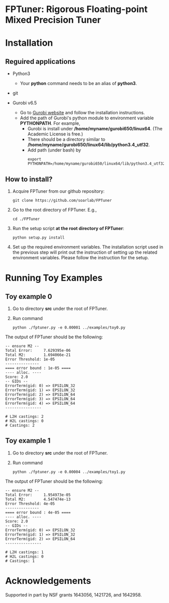 <h1> FPTuner: Rigorous Floating-point Mixed Precision Tuner </h1> 



# Installation 

## Reguired applications 

- Python3 
    - Your **python** command needs to be an alias of **python3**. 

- git 

- Gurobi v6.5 
    - Go to <a href=http://www.gurobi.com/>Gurobi website</a> and follow the installation instructions. 
    - Add the path of Gurobi's python module to environment variable **PYTHONPATH**. For example, 
        - Gurobi is install under **/home/myname/gurobi650/linux64**. (The Academic License is free.) 
        - There should be a directory similar to **/home/myname/gurobi650/linux64/lib/python3.4_utf32**. 
        - Add path (under bash) by 
	      ```
	      export PYTHONPATH=/home/myname/gurobi650/linux64/lib/python3.4_utf32:$PYTHONPAH
	      ```


## How to install? 

1. Acquire FPTuner from our github repository: 
    ```
    git clone https://github.com/soarlab/FPTuner
    ```
2. Go to the root directory of FPTuner. E.g., 
    ```
    cd ./FPTuner
    ```
3. Run the setup script **at the root directory of FPTuner**: 
    ```
    python setup.py install 
    ```
4. Set up the required environment variables. 
The installation script used in the previous step will print out the instruction of setting up the related environment variables. 
Please follow the instruction for the setup. 



# Running Toy Examples 
## Toy example 0

1. Go to directory **src** under the root of FPTuner. 

2. Run command 
    ```
    python ./fptuner.py -e 0.00001 ../examples/toy0.py
    ```
The output of FPTuner should be the following: 
```
-- ensure M2 --
Total Error:     7.629395e-06
Total M2:        1.694066e-21
Error Threshold: 1e-05
---------------
==== error bound : 1e-05 ====
---- alloc. ----
Score: 2.0
-- GIDs --
ErrorTerm(gid: 0) => EPSILON_32
ErrorTerm(gid: 1) => EPSILON_32
ErrorTerm(gid: 2) => EPSILON_64
ErrorTerm(gid: 3) => EPSILON_64
ErrorTerm(gid: 4) => EPSILON_64
----------------

# L2H castings: 2
# H2L castings: 0
# Castings: 2
```

## Toy example 1 

1. Go to directory **src** under the root of FPTuner. 

2. Run command 
    ```
    python ./fptuner.py -e 0.00004 ../examples/toy1.py
    ```
The output of FPTuner should be the following: 
```
-- ensure M2 --
Total Error:     1.954973e-05
Total M2:        4.547474e-13
Error Threshold: 4e-05
---------------
==== error bound : 4e-05 ====
---- alloc. ----
Score: 2.0
-- GIDs --
ErrorTerm(gid: 0) => EPSILON_32
ErrorTerm(gid: 1) => EPSILON_32
ErrorTerm(gid: 2) => EPSILON_64
----------------

# L2H castings: 1
# H2L castings: 0
# Castings: 1
```


# Acknowledgements 
Supported in part by NSF grants 1643056, 1421726, and 1642958. 